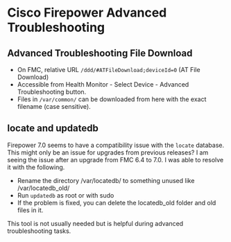 # Cisco Firepower Advanced Troubleshooting

## Advanced Troubleshooting File Download

* On FMC, relative URL `/ddd/#ATFileDownload;deviceId=0` (AT File Download)
* Accessible from Health Monitor - Select Device - Advanced Troubleshooting button.
* Files in `/var/common/` can be downloaded from here with the exact filename (case sensitive).

## locate and updatedb

Firepower 7.0 seems to have a compatibility issue with the `locate` database. This might only be an issue for upgrades from previous releases?
I am seeing the issue after an upgrade from FMC 6.4 to 7.0. I was able to resolve it with the following.

* Rename the directory /var/locatedb/ to something unused like /var/locatedb_old/
* Run `updatedb` as root or with sudo
* If the problem is fixed, you can delete the locatedb_old folder and old files in it.

This tool is not usually needed but is helpful during advanced troubleshooting tasks.
